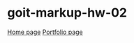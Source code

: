 # goit-markup-hw-02
[Home page](https://vadimfront.github.io/goit-markup-hw-01/)
[Portfolio page](https://vadimfront.github.io/goit-markup-hw-02/portfolio.html)
